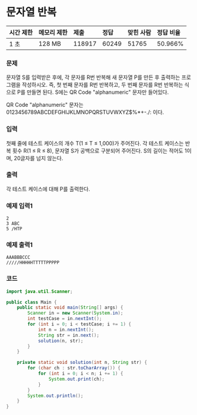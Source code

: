 # 문자열 반복

| 시간 제한 | 메모리 제한 | 제출   | 정답  | 맞힌 사람 | 정답 비율 |
| :-------- | :---------- | :----- | :---- | :-------- | :-------- |
|1 초	|128 MB	|118917	|60249	|51765	|50.966%|

### 문제
문자열 S를 입력받은 후에, 각 문자를 R번 반복해 새 문자열 P를 만든 후 출력하는 프로그램을 작성하시오. 즉, 첫 번째 문자를 R번 반복하고, 두 번째 문자를 R번 반복하는 식으로 P를 만들면 된다. S에는 QR Code "alphanumeric" 문자만 들어있다.

QR Code "alphanumeric" 문자는 0123456789ABCDEFGHIJKLMNOPQRSTUVWXYZ\$%*+-./: 이다.

### 입력
첫째 줄에 테스트 케이스의 개수 T(1 ≤ T ≤ 1,000)가 주어진다. 각 테스트 케이스는 반복 횟수 R(1 ≤ R ≤ 8), 문자열 S가 공백으로 구분되어 주어진다. S의 길이는 적어도 1이며, 20글자를 넘지 않는다.

### 출력
각 테스트 케이스에 대해 P를 출력한다.

### 예제 입력1
```
2
3 ABC
5 /HTP
```

### 예제 출력1
```
AAABBBCCC
/////HHHHHTTTTTPPPPP
```

### 코드
```java
import java.util.Scanner;

public class Main {
    public static void main(String[] args) {
        Scanner in = new Scanner(System.in);
        int testCase = in.nextInt();
        for (int i = 0; i < testCase; i += 1) {
            int n = in.nextInt();
            String str = in.next();
            solution(n, str);
        }
    }

    private static void solution(int n, String str) {
        for (char ch : str.toCharArray()) {
            for (int i = 0; i < n; i += 1) {
                System.out.print(ch);
            }
        }
        System.out.println();
    }
}
```
